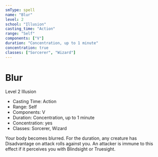 ```yaml
---
smType: spell
name: "Blur"
level: 2
school: "Illusion"
casting_time: "Action"
range: "Self"
components: ["V"]
duration: "Concentration, up to 1 minute"
concentration: true
classes: ["Sorcerer", "Wizard"]
---
```


# Blur
Level 2 Illusion

- Casting Time: Action
- Range: Self
- Components: V
- Duration: Concentration, up to 1 minute
- Concentration: yes
- Classes: Sorcerer, Wizard

Your body becomes blurred. For the duration, any creature has Disadvantage on attack rolls against you. An attacker is immune to this effect if it perceives you with Blindsight or Truesight.
